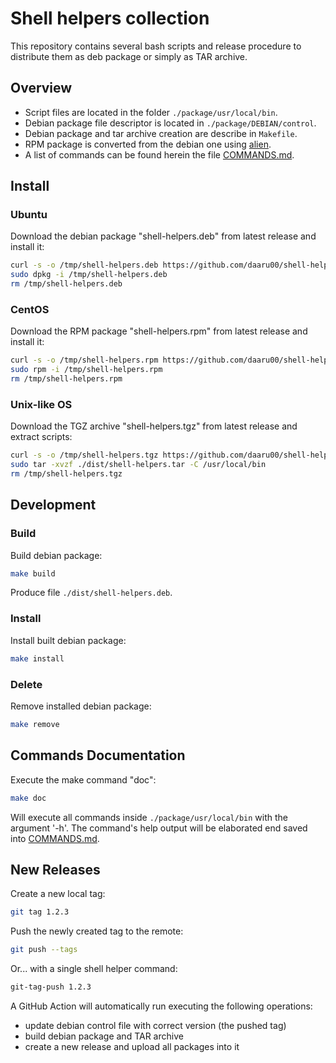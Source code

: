 # Shell helpers collection

This repository contains several bash scripts and release procedure to distribute them as deb package or simply as TAR archive.

## Overview

- Script files are located in the folder `./package/usr/local/bin`.
- Debian package file descriptor is located in `./package/DEBIAN/control`.
- Debian package and tar archive creation are describe in `Makefile`.
- RPM package is converted from the debian one using [alien](https://wiki.debian.org/Alien).
- A list of commands can be found herein the file [COMMANDS.md](./COMMANDS.md).

## Install

### Ubuntu

Download the debian package "shell-helpers.deb" from latest release and install it:
```bash
curl -s -o /tmp/shell-helpers.deb https://github.com/daaru00/shell-helpers/releases/download/latest/shell-helpers.deb
sudo dpkg -i /tmp/shell-helpers.deb
rm /tmp/shell-helpers.deb
```

### CentOS

Download the RPM package "shell-helpers.rpm" from latest release and install it:
```bash
curl -s -o /tmp/shell-helpers.rpm https://github.com/daaru00/shell-helpers/releases/download/latest/shell-helpers.rpm
sudo rpm -i /tmp/shell-helpers.rpm
rm /tmp/shell-helpers.rpm
```

### Unix-like OS

Download the TGZ archive "shell-helpers.tgz" from latest release and extract scripts: 
```bash
curl -s -o /tmp/shell-helpers.tgz https://github.com/daaru00/shell-helpers/releases/download/latest/shell-helpers.tgz
sudo tar -xvzf ./dist/shell-helpers.tar -C /usr/local/bin
rm /tmp/shell-helpers.tgz
```

## Development

### Build

Build debian package:
```bash
make build
```
Produce file `./dist/shell-helpers.deb`.

### Install

Install built debian package:
```bash
make install
```

### Delete

Remove installed debian package:
```bash
make remove
```

## Commands Documentation

Execute the make command "doc":
```bash
make doc
```
Will execute all commands inside `./package/usr/local/bin` with the argument '-h'. 
The command's help output will be elaborated end saved into [COMMANDS.md](./COMMANDS.md).

## New Releases

Create a new local tag:
```bash
git tag 1.2.3
```

Push the newly created tag to the remote:
```bash
git push --tags
```

Or... with a single shell helper command:
```bash
git-tag-push 1.2.3
```

A GitHub Action will automatically run executing the following operations: 
  - update debian control file with correct version (the pushed tag)
  - build debian package and TAR archive
  - create a new release and upload all packages into it
